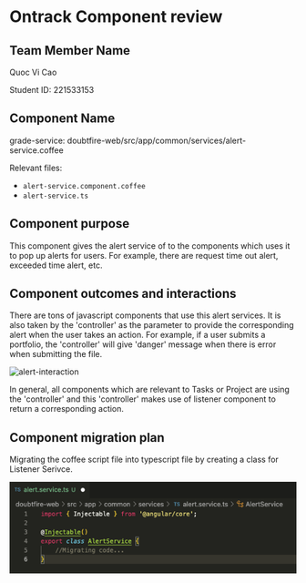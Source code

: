 # Ontrack Component review

## Team Member Name

Quoc Vi Cao

Student ID: 221533153

## Component Name

grade-service: doubtfire-web/src/app/common/services/alert-service.coffee

Relevant files:
 -   ``alert-service.component.coffee``
 -   ``alert-service.ts``


## Component purpose

This component gives the alert service of to the components which uses it to pop up alerts for users. For example,
there are request time out alert, exceeded time alert, etc.

## Component outcomes and interactions

There are tons of javascript components that use this alert services. It is also taken by the 'controller'
as the parameter to provide the corresponding alert when the user takes an action. For example, if a user submits a portfolio,
the 'controller' will give 'danger' message when there is error when submitting the file.

![alert-interaction](images/alert-interactions.png)

In general, all components which are relevant to Tasks or Project are using the 'controller' and this 'controller'
makes use of listener component to return a corresponding action.
## Component migration plan

Migrating the coffee script file into typescript file by creating a class for Listener Serivce.

![alert-service](images/alert-service.png)
